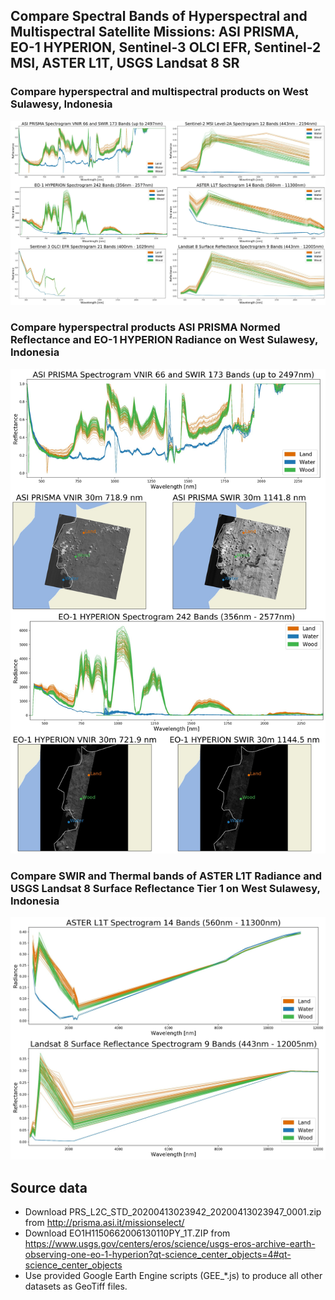 ## Compare Spectral Bands of Hyperspectral and Multispectral Satellite Missions: ASI PRISMA, EO-1 HYPERION, Sentinel-3 OLCI EFR, Sentinel-2 MSI, ASTER L1T, USGS Landsat 8 SR

### Compare hyperspectral and multispectral products on West Sulawesy, Indonesia

![Compare hyperspectral and multispectral products on West Sulawesy, Indonesia](WEST_SULAWESI_Spectrograms.jpg)

### Compare hyperspectral products ASI PRISMA Normed Reflectance and EO-1 HYPERION Radiance on West Sulawesy, Indonesia

![Compare hyperspectral products ASI PRISMA Normed Reflectance and EO-1 HYPERION Radiance on West Sulawesy, Indonesia](WEST_SULAWESI_ASI_PRISMA_EO1_HYPERION.jpg)

### Compare SWIR and Thermal bands of ASTER L1T Radiance and USGS Landsat 8 Surface Reflectance Tier 1 on West Sulawesy, Indonesia

![Compare SWIR and Thermal bands of ASTER L1T Radiance and USGS Landsat 8 Surface Reflectance Tier 1 on West Sulawesy, Indonesia](WEST_SULAWESI_Spectrograms_FULL.jpg)

## Source data

* Download PRS_L2C_STD_20200413023942_20200413023947_0001.zip from http://prisma.asi.it/missionselect/
* Download EO1H1150662006130110PY_1T.ZIP from https://www.usgs.gov/centers/eros/science/usgs-eros-archive-earth-observing-one-eo-1-hyperion?qt-science_center_objects=4#qt-science_center_objects
* Use provided Google Earth Engine scripts (GEE_\*.js) to produce all other datasets as GeoTiff files.
